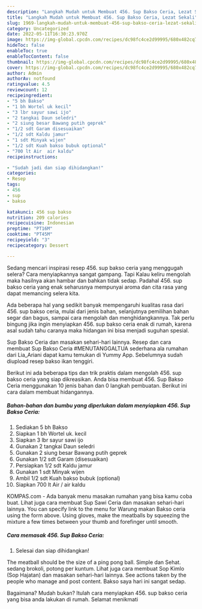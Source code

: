 ```yaml
---
description: "Langkah Mudah untuk Membuat 456. Sup Bakso Ceria, Lezat Sekali"
title: "Langkah Mudah untuk Membuat 456. Sup Bakso Ceria, Lezat Sekali"
slug: 1969-langkah-mudah-untuk-membuat-456-sup-bakso-ceria-lezat-sekali
category: Uncategorized
date: 2022-05-11T16:30:23.970Z
image: https://img-global.cpcdn.com/recipes/dc98fc4ce2d99995/680x482cq70/456-sup-bakso-ceria-foto-resep-utama.jpg
hideToc: false
enableToc: true
enableTocContent: false
thumbnail: https://img-global.cpcdn.com/recipes/dc98fc4ce2d99995/680x482cq70/456-sup-bakso-ceria-foto-resep-utama.jpg
cover: https://img-global.cpcdn.com/recipes/dc98fc4ce2d99995/680x482cq70/456-sup-bakso-ceria-foto-resep-utama.jpg
author: Admin
authorAv: notfound
ratingvalue: 4.5
reviewcount: 12
recipeingredient:
- "5 bh Bakso"
- "1 bh Wortel uk kecil"
- "3 lbr sayur sawi ijo"
- "2 tangkai Daun seledri"
- "2 siung besar Bawang putih geprek"
- "1/2 sdt Garam disesuaikan"
- "1/2 sdt Kaldu jamur"
- "1 sdt Minyak wijen"
- "1/2 sdt Kuah bakso bubuk optional"
- "700 lt Air  air kaldu"
recipeinstructions:

- "Sudah jadi dan siap dihidangkan!"
categories:
- Resep
tags:
- 456
- sup
- bakso

katakunci: 456 sup bakso 
nutrition: 209 calories
recipecuisine: Indonesian
preptime: "PT16M"
cooktime: "PT45M"
recipeyield: "3"
recipecategory: Dessert

---
```



Sedang mencari inspirasi resep 456. sup bakso ceria yang menggugah selera? Cara menyiapkannya sangat gampang. Tapi Kalau keliru mengolah maka hasilnya akan hambar dan bahkan tidak sedap. Padahal 456. sup bakso ceria yang enak seharusnya mempunyai aroma dan cita rasa yang dapat memancing selera kita.


Ada beberapa hal yang sedikit banyak mempengaruhi kualitas rasa dari 456. sup bakso ceria, mulai dari jenis bahan, selanjutnya pemilihan bahan segar dan bagus, sampai cara mengolah dan menghidangkannya. Tak perlu bingung jika ingin menyiapkan 456. sup bakso ceria enak di rumah, karena asal sudah tahu caranya maka hidangan ini bisa menjadi suguhan spesial.

Sup Bakso Ceria dan masakan sehari-hari lainnya. Resep dan cara membuat Sup Bakso Ceria #MENUTANGGALTUA sederhana ala rumahan dari Lia_Ariani dapat kamu temukan di Yummy App. Sebelumnya sudah diupload resep bakso ikan tenggiri.


Berikut ini ada beberapa tips dan trik praktis dalam mengolah 456. sup bakso ceria yang siap dikreasikan. Anda bisa membuat 456. Sup Bakso Ceria menggunakan 10 jenis bahan dan 0 langkah pembuatan. Berikut ini cara dalam membuat hidangannya.

<!--inarticleads1-->

##### Bahan-bahan dan bumbu yang diperlukan dalam menyiapkan 456. Sup Bakso Ceria:

1. Sediakan 5 bh Bakso
1. Siapkan 1 bh Wortel uk. kecil
1. Siapkan 3 lbr sayur sawi ijo
1. Gunakan 2 tangkai Daun seledri
1. Gunakan 2 siung besar Bawang putih geprek
1. Gunakan 1/2 sdt Garam (disesuaikan)
1. Persiapkan 1/2 sdt Kaldu jamur
1. Gunakan 1 sdt Minyak wijen
1. Ambil 1/2 sdt Kuah bakso bubuk (optional)
1. Siapkan 700 lt Air / air kaldu


KOMPAS.com - Ada banyak menu masakan rumahan yang bisa kamu coba buat. Lihat juga cara membuat Sup Sawi Ceria dan masakan sehari-hari lainnya. You can specify link to the menu for Warung makan Bakso ceria using the form above. Using gloves, make the meatballs by squeezing the mixture a few times between your thumb and forefinger until smooth. 

<!--inarticleads2-->

##### Cara memasak 456. Sup Bakso Ceria:


1. Selesai dan siap dihidangkan!

The meatball should be the size of a ping pong ball. Simple dan Sehat. sedang brokoli, potong per kuntum. Lihat juga cara membuat Sop Kimlo (Sop Hajatan) dan masakan sehari-hari lainnya. See actions taken by the people who manage and post content. Bakso saya hari ini sangat sedap. 

Bagaimana? Mudah bukan? Itulah cara menyiapkan 456. sup bakso ceria yang bisa anda lakukan di rumah. Selamat menikmati

